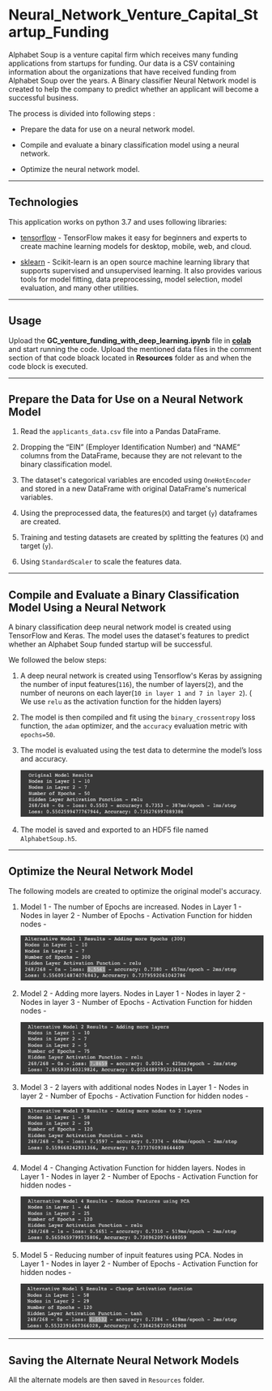 # Neural_Network_Venture_Capital_Startup_Funding
Alphabet Soup is a venture capital firm which receives many funding applications from startups for funding. Our data is a CSV containing information about the organizations that have received funding from Alphabet Soup over the years. A Binary classifier Neural Network model is created to help the company to predict whether an applicant will become a successful business.

The process is divided into following steps : 

* Prepare the data for use on a neural network model.

* Compile and evaluate a binary classification model using a neural network.

* Optimize the neural network model.

---
## Technologies

This application works on python 3.7 and uses following libraries:

* [tensorflow](https://www.tensorflow.org/) - TensorFlow makes it easy for beginners and experts to create machine learning models for desktop, mobile, web, and cloud. 

* [sklearn](https://scikit-learn.org/stable/getting_started.html) - Scikit-learn is an open source machine learning library that supports supervised and unsupervised learning. It also provides various tools for model fitting, data preprocessing, model selection, model evaluation, and many other utilities.

---

## Usage

Upload the **GC_venture_funding_with_deep_learning.ipynb** file in **[colab](https://colab.research.google.com/)** and start running the code. Upload the mentioned data files in the comment section of that code bloack located in **Resources** folder as and when the code block is executed.

---

## Prepare the Data for Use on a Neural Network Model

1. Read the `applicants_data.csv` file into a Pandas DataFrame.

2. Dropping the “EIN” (Employer Identification Number) and “NAME” columns from the DataFrame, because they are not relevant to the binary classification model.

3. The dataset's categorical variables are encoded using `OneHotEncoder` and stored in a new DataFrame with original DataFrame's numerical variables.

4. Using the preprocessed data, the features(`X`) and target (`y`) dataframes are created.

5. Training and testing datasets are created by splitting the features (`X`) and target (`y`).

6. Using `StandardScaler` to scale the features data.

---

## Compile and Evaluate a Binary Classification Model Using a Neural Network

A binary classification deep neural network model is created using TensorFlow and Keras. The model uses the dataset's features to predict whether an Alphabet Soup funded startup will be successful.

We followed the below steps:

1. A deep neural network is created using Tensorflow's Keras by assigning the number of input features(`116`), the number of layers(`2`), and the number of neurons on each layer(`10 in layer 1 and 7 in layer 2`). ( We use `relu` as the activation function for the hidden layers)

2. The model is then compiled and fit using the `binary_crossentropy` loss function, the `adam` optimizer, and the `accuracy` evaluation metric with `epochs=50`.

3. The model is evaluated using the test data to determine the model’s loss and accuracy.

   ![original_eval](Resources/Images/original_eval.png) 

4. The model is saved and exported to an HDF5 file named `AlphabetSoup.h5`.

---

## Optimize the Neural Network Model

The following models are created to optimize the original model's accuracy.

1. Model 1 - The number of Epochs are increased.
Nodes in Layer 1 -
Nodes in layer 2 - 
Number of Epochs - 
Activation Function for hidden nodes - 

   ![model_1_eval](Resources/Images/model_1_eval.png)
   
2. Model 2 - Adding more layers.
Nodes in Layer 1 -
Nodes in layer 2 - 
Nodes in layer 3 - 
Number of Epochs - 
Activation Function for hidden nodes - 

   ![model_2_eval](Resources/Images/model_2_eval.png)
   
3. Model 3 - 2 layers with additional nodes
Nodes in Layer 1 -
Nodes in layer 2 - 
Number of Epochs - 
Activation Function for hidden nodes - 

   ![model_3_eval](Resources/Images/model_3_eval.png)
   
4. Model 4 - Changing Activation Function for hidden layers.
Nodes in Layer 1 -
Nodes in layer 2 - 
Number of Epochs - 
Activation Function for hidden nodes - 

   ![model_4_eval](Resources/Images/model_4_eval.png)
   
5. Model 5 - Reducing number of inpuit features using PCA.
Nodes in Layer 1 -
Nodes in layer 2 - 
Number of Epochs - 
Activation Function for hidden nodes - 

   ![model_5_eval](Resources/Images/model_5_eval.png)
   
---

## Saving the Alternate Neural Network Models
  All the alternate models are then saved in `Resources` folder.